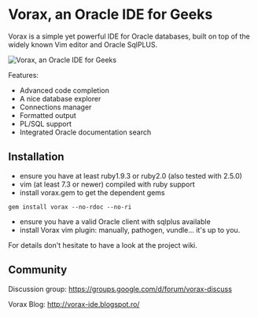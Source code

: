 
# Vorax, an Oracle IDE for Geeks

Vorax is a simple yet powerful IDE for Oracle databases, built 
on top of the widely known Vim editor and Oracle SqlPLUS.

![](screenshot.png "Vorax, an Oracle IDE for Geeks")

Features:

* Advanced code completion
* A nice database explorer
* Connections manager
* Formatted output
* PL/SQL support
* Integrated Oracle documentation search

## Installation

* ensure you have at least ruby1.9.3 or ruby2.0 (also tested with 2.5.0)
* vim (at least 7.3 or newer) compiled with ruby support
* install vorax.gem to get the dependent gems

```
gem install vorax --no-rdoc --no-ri
```

* ensure you have a valid Oracle client with sqlplus available
* install Vorax vim plugin: manually, pathogen, vundle... it's up
to you.

For details don't hesitate to have a look at the project wiki.

## Community

Discussion group: https://groups.google.com/d/forum/vorax-discuss

Vorax Blog: http://vorax-ide.blogspot.ro/

